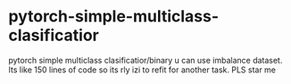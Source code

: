 # pytorch-simple-multiclass-clasificatior
pytorch simple multiclass clasificatior/binary u can use imbalance dataset. Its like 150 lines of code so its rly izi to refit for another task. PLS star me
